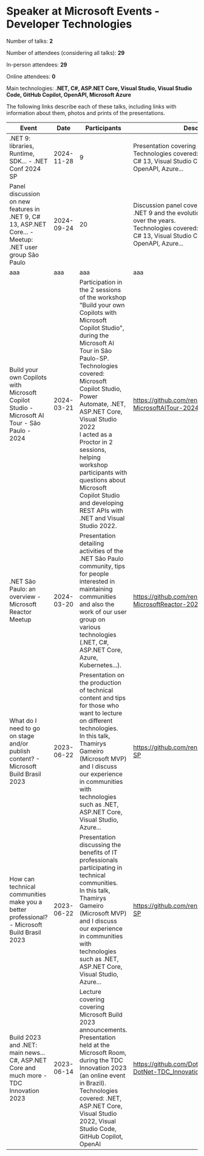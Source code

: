 # Speaker at Microsoft Events - Developer Technologies

Number of talks: **2**

Number of attendees (considering all talks): **29**

In-person attendees: **29**

Online attendees: **0**

Main technologies: **.NET, C#, ASP.NET Core, Visual Studio, Visual Studio Code, GitHub Copilot, OpenAPI, Microsoft Azure**

The following links describe each of these talks, including links with information about them, photos and prints of the presentations.

| Event | Date | Participants | Description | Link |
| ------------| ---- | ------------ | ---- | ---- |
| .NET 9: libraries, Runtime, SDK... - .NET Conf 2024 SP | 2024-11-28 | 9 | Presentation covering new features of .NET 9.<br/>Technologies covered: .NET 9, ASP.NET Core, C# 13, Visual Studio Code, Windows, Linux, OpenAPI, Azure... | https://github.com/renatogroffe/DotNet9_2024-11 |
| Panel discussion on new features in .NET 9, C# 13, ASP.NET Core... - Meetup: .NET user group São Paulo | 2024-09-24 | 20 | Discussion panel covering new features of .NET 9 and the evolution of the .NET platform over the years.<br/>Technologies covered: .NET 9, ASP.NET Core, C# 13, Visual Studio Code, Windows, Linux, OpenAPI, Azure... | https://github.com/renatogroffe/DotNetUserGroup-2025-09 |
| aaa | aaa | aaa | aaa | aaa |
| Build your own Copilots with Microsoft Copilot Studio - Microsoft AI Tour - São Paulo - 2024 | 2024-03-21 | Participation in the 2 sessions of the workshop "Build your own Copilots with Microsoft Copilot Studio", during the Microsoft AI Tour in São Paulo-SP.<br/>Technologies covered: Microsoft Copilot Studio, Power Automate, .NET, ASP.NET Core, Visual Studio 2022<br/>I acted as a Proctor in 2 sessions, helping workshop participants with questions about Microsoft Copilot Studio and developing REST APIs with .NET and Visual Studio 2022. | https://github.com/renatogroffe/CopilotStudio-MicrosoftAITour-2024 | 200 |
| .NET São Paulo: an overview - Microsoft Reactor Meetup | 2024-03-20 | Presentation detailing activities of the .NET São Paulo community, tips for people interested in maintaining communities and also the work of our user group on various technologies (.NET, C#, ASP.NET Core, Azure, Kubernetes...). | https://github.com/renatogroffe/Meetup-MicrosoftReactor-2024-03 | 55 |
| What do I need to go on stage and/or publish content? - Microsoft Build Brasil 2023 | 2023-06-22 | Presentation on the production of technical content and tips for those who want to lecture on different technologies.<br/>In this talk, Thamirys Gameiro (Microsoft MVP) and I discuss our experience in communities with technologies such as .NET, ASP.NET Core, Visual Studio, Azure... | https://github.com/renatogroffe/Build-2023-SP | 20 |
| How can technical communities make you a better professional? - Microsoft Build Brasil 2023 | 2023-06-22 | Presentation discussing the benefits of IT professionals participating in technical communities.<br/>In this talk, Thamirys Gameiro (Microsoft MVP) and I discuss our experience in communities with technologies such as .NET, ASP.NET Core, Visual Studio, Azure... | https://github.com/renatogroffe/Build-2023-SP | 15 |
| Build 2023 and .NET: main news... C#, ASP.NET Core and much more - TDC Innovation 2023 | 2023-06-14 | Lecture covering covering Microsoft Build 2023 announcements.<br/>Presentation held at the Microsoft Room, during the TDC Innovation 2023 (an online event in Brazil).<br/>Technologies covered: .NET, ASP.NET Core, Visual Studio 2022, Visual Studio Code, GitHub Copilot, OpenAI | https://github.com/DotNetSP/Talk-Build2023-DotNet-TDC_Innovation2023 | 61 |